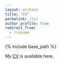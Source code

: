 ```yaml
---
layout: archive
title: "CV"
permalink: /cv/
author_profile: true
redirect_from:
  - /resume
---
```


{% include base_path %}



My [CV](https://github.com/chaeeun-cho/cv/blob/main/Cho_CV_April2023.pdf) is available here.


